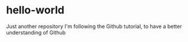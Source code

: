 # hello-world
Just another repository
I'm following the Github tutorial, to have a better understanding of Github
